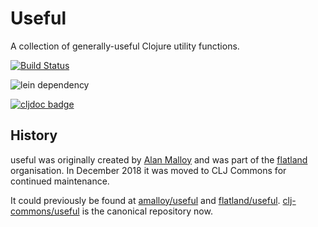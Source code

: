 # Useful

A collection of generally-useful Clojure utility functions.

[![Build Status](https://www.travis-ci.org/clj-commons/useful.svg)](https://www.travis-ci.org/clj-commons/useful)

![lein dependency](https://clojars.org/org.flatland/useful/latest-version.svg)

[![cljdoc badge](https://cljdoc.org/badge/org.flatland/useful)](https://cljdoc.org/d/org.flatland/useful/CURRENT)

## History

useful was originally created by [Alan Malloy](https://github.com/amalloy) and was part of the [flatland](https://github.com/flatland) organisation. In December 2018 it was moved to CLJ Commons for continued maintenance.

It could previously be found at [amalloy/useful](https://github.com/amalloy/useful) and [flatland/useful](https://github.com/flatland/useful). [clj-commons/useful](https://github.com/clj-commons/useful) is the canonical repository now.
